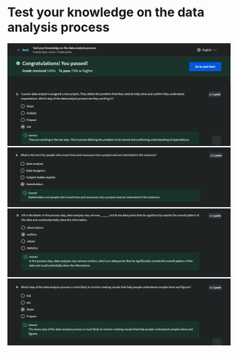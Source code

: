 # Test your knowledge on the data analysis process

![](imgs_2/Q-1.png)
![](imgs_2/Q-2.png)
![](imgs_2/Q-3.png)
![](imgs_2/Q-4.png)